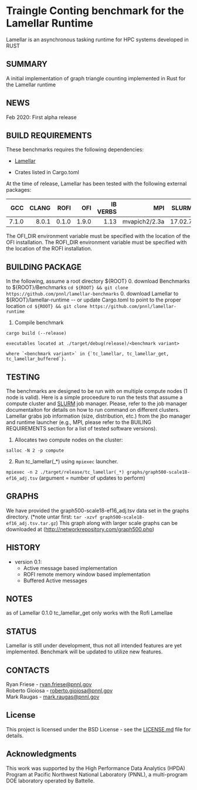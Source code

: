 Traingle Conting benchmark for the Lamellar Runtime
=================================================

Lamellar is an asynchronous tasking runtime for HPC systems developed in RUST

SUMMARY
-------

A initial implementation of graph triangle counting implemented in Rust for the Lamellar runtime

NEWS
----
Feb 2020: First alpha release

BUILD REQUIREMENTS
------------------
These benchmarks requires the following dependencies:

* [Lamellar](https://github.com/pnnl/lamellar-runtime)

* Crates listed in Cargo.toml

At the time of release, Lamellar has been tested with the following external packages:

| **GCC** | **CLANG** | **ROFI**  | **OFI**   | **IB VERBS**  | **MPI**       | **SLURM** | **LAMELLAR** |
|--------:|----------:|----------:|----------:|--------------:|--------------:|----------:|-------------:|
| 7.1.0   | 8.0.1     | 0.1.0     | 1.9.0     | 1.13          | mvapich2/2.3a | 17.02.7   | 0.1.0        |

The OFI_DIR environment variable must be specified with the location of the OFI installation.
The ROFI_DIR environment variable must be specified with the location of the ROFI installation.

BUILDING PACKAGE
----------------
In the following, assume a root directory ${ROOT}
0. download Benchmarks to ${ROOT}/Benchmarks 
    `cd ${ROOT} && git clone https://github.com/pnnl/lamellar-benchmarks`
0. download Lamellar to ${ROOT}/lamellar-runtime  -- or update Cargo.toml to point to the proper location
    `cd ${ROOT} && git clone https://github.com/pnnl/lamellar-runtime`

1. Compile benchmark

`cargo build (--release)`

    executables located at ./target/debug(release)/<benchmark variant>

    where `<benchmark variant>` in {`tc_lamellar, tc_lamellar_get, tc_lamellar_buffered`}.


TESTING
-------
The benchmarks are designed to be run with on multiple compute nodes (1 node is valid). Here is a simple proceedure to run the tests that assume a compute cluster and [SLURM](https://slurm.schedmd.com) job manager. Please, refer to the job manager documentaiton for details on how to run command on different clusters. Lamellar grabs job information (size, distribution, etc.) from the jbo manager and runtime launcher (e.g., MPI, please refer to the BUILING REQUIREMENTS section for a list of tested software versions).

1. Allocates two compute nodes on the cluster:

`salloc -N 2 -p compute`

2. Run tc_lamellar(_*) using `mpiexec` launcher.

`mpiexec -n 2 ./target/release/tc_lamellar(_*) graphs/graph500-scale18-ef16_adj.tsv`  (argument = number of updates to perform)

GRAPHS
------
We have provided the graph500-scale18-ef16_adj.tsv data set in the graphs directory.
(*note untar first: `tar -xzvf graph500-scale18-ef16_adj.tsv.tar.gz`)
This graph along with larger scale graphs can be downloaded at (http://networkrepository.com/graph500.php)


HISTORY
-------
- version 0.1:
  - Active message based implementation
  - ROFI remote memory window based implementation
  - Buffered Active messages
  
NOTES
-----
as of Lamellar 0.1.0 tc_lamellar_get only works with the Rofi Lamellae

STATUS
------
Lamellar is still under development, thus not all intended features are yet
implemented. Benchmark will be updated to utilize new features.

CONTACTS
--------
Ryan Friese     - ryan.friese@pnnl.gov  
Roberto Gioiosa - roberto.gioiosa@pnnl.gov  
Mark Raugas     - mark.raugas@pnnl.gov  

## License

This project is licensed under the BSD License - see the [LICENSE.md](LICENSE.md) file for details.

## Acknowledgments

This work was supported by the High Performance Data Analytics (HPDA) Program at Pacific Northwest National Laboratory (PNNL),
a multi-program DOE laboratory operated by Battelle.

